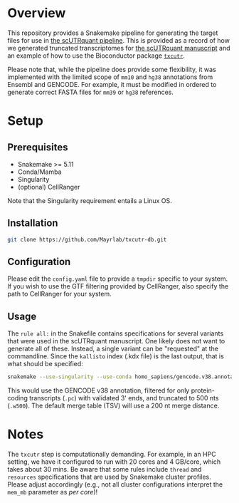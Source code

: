 # Overview
This repository provides a Snakemake pipeline for generating the target files for use in 
[the scUTRquant pipeline](https://Mayrlab.github.io/scUTRquant). This is provided as a record
of how we generated truncated transcriptomes for [the scUTRquant manuscript](https://www.biorxiv.org/content/10.1101/2021.11.22.469635v1) 
and an example of how to use the Bioconductor package [`txcutr`](https://bioconductor.org/packages/release/bioc/html/txcutr.html). 

Please note that, while the pipeline does provide some flexibility, it was implemented with the limited
scope of `mm10` and `hg38` annotations from Ensembl and GENCODE. For example, it must be modified
in ordered to generate correct FASTA files for `mm39` or `hg38` references.

# Setup
## Prerequisites
- Snakemake >= 5.11
- Conda/Mamba
- Singularity
- (optional) CellRanger

Note that the Singularity requirement entails a Linux OS.

## Installation

```bash
git clone https://github.com/Mayrlab/txcutr-db.git
```

## Configuration
Please edit the `config.yaml` file to provide a `tmpdir` specific to your system. If you wish 
to use the GTF filtering provided by CellRanger, also specify the path to CellRanger for your system.

## Usage
The `rule all:` in the Snakefile contains specifications for several variants that were used in the scUTRquant 
manuscript. One likely does not want to generate all of these. Instead, a single variant can be "requested" at
the commandline. Since the `kallisto` index (.kdx file) is the last output, that is what should be specified:

```bash
snakemake --use-singularity --use-conda homo_sapiens/gencode.v38.annotation.pc.txcutr.w500.kdx
```

This would use the GENCODE v38 annotation, filtered for only protein-coding transcripts (`.pc`) with validated
3' ends, and truncated to 500 nts (`.w500`). The default merge table (TSV) will use a 200 nt merge distance.

# Notes

The `txcutr` step is computationally demanding. For example, in an HPC setting, we have it configured to 
run with 20 cores and 4 GB/core, which takes about 30 mins. Be aware that some rules include `thread` and 
`resources` specifications that are used by Snakemake cluster profiles. Please adjust accordingly (e.g., 
not all cluster configurations interpret the `mem_mb` parameter as *per core*)!
